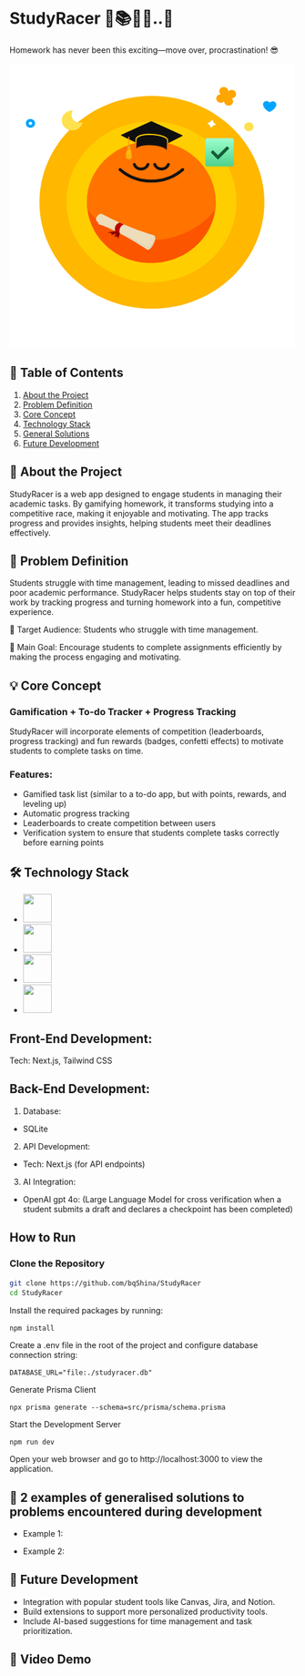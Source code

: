 # StudyRacer 🏁📚🐆💨..🐢

Homework has never been this exciting—move over, procrastination! 😎

<img src="Img/Logo_main_transparent.png">
 
## 🔗 Table of Contents
1. [About the Project](#about-the-project)
2. [Problem Definition](#problem-definition)
3. [Core Concept](#core-concept)
4. [Technology Stack](#technology-stack)
5. [General Solutions](#general-solutions)
6. [Future Development](#future-development)

## 🔭 About the Project

StudyRacer is a web app designed to engage students in managing their academic tasks. By gamifying homework, it transforms studying into a competitive race, making it enjoyable and motivating. The app tracks progress and provides insights, helping students meet their deadlines effectively.

## 💭 Problem Definition

Students struggle with time management, leading to missed deadlines and poor academic performance. StudyRacer helps students stay on top of their work by tracking progress and turning homework into a fun, competitive experience.

👥 Target Audience: Students who struggle with time management.

🎯 Main Goal: Encourage students to complete assignments efficiently by making the process engaging and motivating.

## 💡 Core Concept

### Gamification + To-do Tracker + Progress Tracking

StudyRacer will incorporate elements of competition (leaderboards, progress tracking) and fun rewards (badges, confetti effects) to motivate students to complete tasks on time.

### Features:

- Gamified task list (similar to a to-do app, but with points, rewards, and leveling up)
- Automatic progress tracking
- Leaderboards to create competition between users
- Verification system to ensure that students complete tasks correctly before earning points

## 🛠 Technology Stack

- <img src="https://github.com/marwin1991/profile-technology-icons/assets/136815194/82df4543-236b-4e45-9604-5434e3faab17" width="50" height="50" >
- <img src="https://github.com/marwin1991/profile-technology-icons/assets/136815194/5f8c622c-c217-4649-b0a9-7e0ee24bd704" width="50" height="50" >
- <img src="https://user-images.githubusercontent.com/25181517/183568594-85e280a7-0d7e-4d1a-9028-c8c2209e073c.png" width="50" height="50" >
- <img src="https://user-images.githubusercontent.com/25181517/202896760-337261ed-ee92-4979-84c4-d4b829c7355d.png" width="50" height="50" >

## Front-End Development:

Tech: Next.js, Tailwind CSS

## Back-End Development:

1. Database:

- SQLite

2. API Development:

- Tech: Next.js (for API endpoints)

3. AI Integration:

- OpenAI gpt 4o: (Large Language Model for cross verification when a student submits a draft and declares a checkpoint has been completed)

## How to Run

### Clone the Repository

```bash
git clone https://github.com/bqShina/StudyRacer
cd StudyRacer
```

Install the required packages by running:

```
npm install
```

Create a .env file in the root of the project and configure database connection string:

```
DATABASE_URL="file:./studyracer.db"
```

Generate Prisma Client

```
npx prisma generate --schema=src/prisma/schema.prisma
```

Start the Development Server

```
npm run dev
```

Open your web browser and go to http://localhost:3000 to view the application.

## 🚨 2 examples of generalised solutions to problems encountered during development

- Example 1:

- Example 2:

## 🚀 Future Development

- Integration with popular student tools like Canvas, Jira, and Notion.
- Build extensions to support more personalized productivity tools.
- Include AI-based suggestions for time management and task prioritization.

## 🎥 Video Demo
